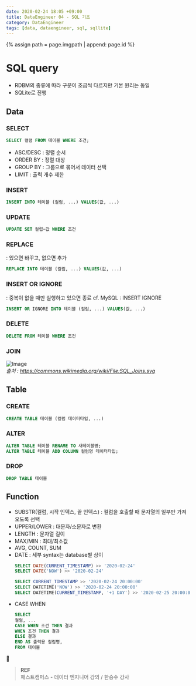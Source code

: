 ```yaml
---
date: 2020-02-24 18:05 +09:00
title: DataEngineer 04 - SQL 기초
category: DataEngineer
tags: [data, dataengineer, sql, sqllite]
---
```

{% assign path = page.imgpath | append: page.id %}

# SQL query

- RDBM의 종류에 따라 구문이 조금씩 다르지만 기본 원리는 동일
- SQLite로 진행

## Data

### SELECT
```sql
SELECT 컬럼 FROM 테이블 WHERE 조건;
```
- ASC/DESC : 정렬 순서
- ORDER BY : 정렬 대상
- GROUP BY : 그룹으로 묶어서 데이터 선택
- LIMIT : 출력 개수 제한

### INSERT
```sql
INSERT INTO 테이블 (컬럼, ...) VALUES(값, ...)
```

### UPDATE
```sql
UPDATE SET 컬럽=값 WHERE 조건
```

### REPLACE  
: 있으면 바꾸고, 없으면 추가  
```sql
REPLACE INTO 테이블 (컬럼, ...) VALUES(값, ...)
```

### INSERT OR IGNORE  
: 중복이 없을 때만 실행하고 있으면 종료 cf. MySQL : INSERT IGNORE  
```sql
INSERT OR IGNORE INTO 테이블 (컬럼, ...) VALUES(값, ...)
```

### DELETE
```sql
DELETE FROM 테이블 WHERE 조건
```

### JOIN
![Image]({{path}}/img01.png)  
*출처 : https://commons.wikimedia.org/wiki/File:SQL_Joins.svg*

## Table

### CREATE
```sql
CREATE TABLE 테이블 (컬럼 데이터타입, ...)
```

### ALTER
```sql
ALTER TABLE 테이블 RENAME TO 새테이블명;
ALTER TABLE 테이블 ADD COLUMN 컬럼명 데이터타입;
```
### DROP
```sql
DROP TABLE 테이블
```

## Function
- SUBSTR(컬럼, 시작 인덱스, 끝 인덱스) : 컬럼을 호출할 때 문자열의 일부만 가져오도록 선택
- UPPER/LOWER : 대문자/소문자로 변환
- LENGTH : 문자열 길이
- MAX/MIN : 최대/최소값
- AVG, COUNT, SUM
- DATE : 세부 syntax는 database별 상이
    ```sql
    SELECT DATE(CURRENT_TIMESTAMP) >> '2020-02-24'
    SELECT DATE('NOW') >> '2020-02-24'

    SELECT CURRENT_TIMESTAMP >> '2020-02-24 20:00:00'
    SELECT DATETIME('NOW') >> '2020-02-24 20:00:00'
    SELECT DATETIME(CURRENT_TIMESTAMP, '+1 DAY') >> '2020-02-25 20:00:00'
    ```
- CASE WHEN
    ```sql
    SELECT
    컬럼, ...
    CASE WHEN 조건 THEN 결과
    WHEN 조건 THEN 결과
    ELSE 결과
    END AS 출력용 컬럼명,
    FROM 테이블
    ```

> **REF**  
> 패스트캠퍼스 - 데이터 엔지니어 강의 / 한승수 강사